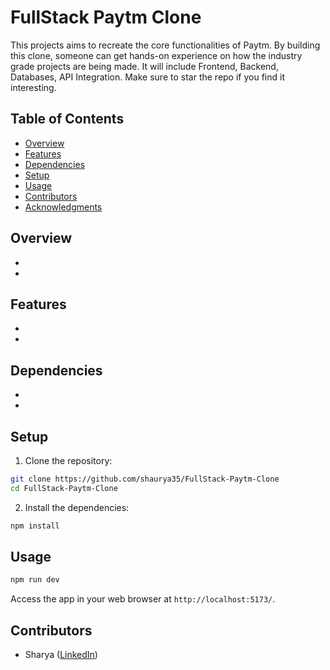# FullStack Paytm Clone

This projects aims to recreate the core functionalities of Paytm. By building this clone, someone can get hands-on experience on how the industry grade projects are being made. It will include Frontend, Backend, Databases, API Integration. Make sure to star the repo if you find it interesting.

## Table of Contents

- [Overview](#Overview)
- [Features](#features)
- [Dependencies](#dependencies)
- [Setup](#setup)
- [Usage](#usage)
- [Contributors](#contributors)
- [Acknowledgments](#acknowledgments)


## Overview

-
-


## Features

- 
- 

## Dependencies

- 
- 

## Setup

1. Clone the repository:

```bash
git clone https://github.com/shaurya35/FullStack-Paytm-Clone
cd FullStack-Paytm-Clone
```

2. Install the dependencies:

```bash
npm install
```

## Usage

```bash
npm run dev
```

Access the app in your web browser at `http://localhost:5173/`.

## Contributors

- Sharya ([LinkedIn](https://www.linkedin.com/in/shaurya--jha/))


